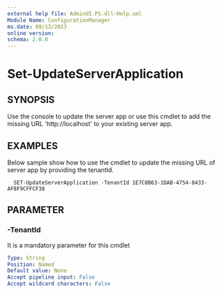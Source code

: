 ```yaml
---
external help file: AdminUI.PS.dll-Help.xml
Module Name: ConfigurationManager
ms.date: 09/13/2023
online version:
schema: 2.0.0
---
```


# Set-UpdateServerApplication

## SYNOPSIS

Use the console to update the server app or use this cmdlet to add the missing URL 'http://localhost' to your existing server app.

## EXAMPLES 
Below sample show how to use the cmdlet to update the missing URL of server app by providing the tenantId.

```
  SET-UpdateServerApplication -TenantId 1E7C0B63-1DAB-4754-8433-AF8F9CFFCF38
```

## PARAMETER

### -TenantId

It is a mandatory parameter for this cmdlet

```yaml
Type: String
Position: Named
Default value: None
Accept pipeline input: False
Accept wildcard characters: False
```

<!-- ### CommonParameters -->

<!-- ## INPUTS -->

<!-- ## OUTPUTS -->

<!-- ## NOTES -->

<!-- ## RELATED LINKS -->
